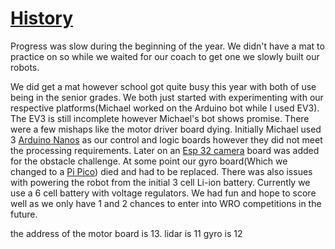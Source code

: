 # <u>**History**</u>
Progress was slow during the beginning of the year. We didn't have a mat to practice on so while we waited for our coach to get one we slowly built our robots. 

We did get a mat however school got quite busy this year with both of use being in the senior grades. We both just started with experimenting with our respective platforms(Michael worked on the Arduino bot while I used EV3). The EV3 is still incomplete however Michael's bot shows promise. There were a few mishaps like the motor driver board dying. Initially Michael used 3 [Arduino Nanos](/docs/parts.md#arduino-nano) as our control and logic boards however they did not meet the processing requirements. Later on an [Esp 32 camera](/docs/parts.md#esp-32-cam) board was added for the obstacle challenge. At some point our gyro board(Which we changed to a [Pi Pico](/docs/parts.md#pi-pico)) died and had to be replaced. There was also issues with powering the robot from the initial 3 cell Li-ion battery. Currently we use a 6 cell battery with voltage regulators. We had fun and hope to score well as we only have 1 and 2 chances to enter into WRO competitions in the future. 


the address of the motor board is 13.
lidar is 11
gyro is 12
